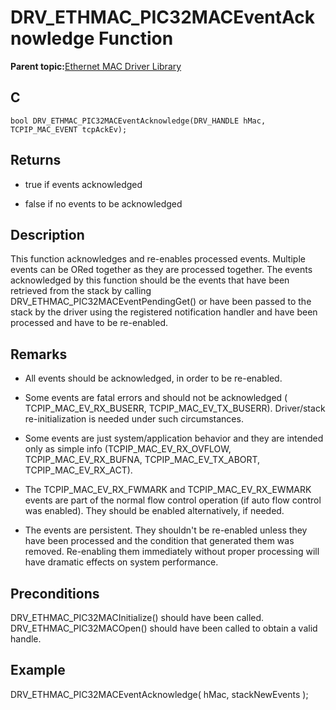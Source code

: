 # DRV\_ETHMAC\_PIC32MACEventAcknowledge Function

**Parent topic:**[Ethernet MAC Driver Library](GUID-A4DC3D07-DDAD-4748-A855-304CA3439336.md)

## C

```
bool DRV_ETHMAC_PIC32MACEventAcknowledge(DRV_HANDLE hMac, TCPIP_MAC_EVENT tcpAckEv); 
```

## Returns

-   true if events acknowledged

-   false if no events to be acknowledged


## Description

This function acknowledges and re-enables processed events. Multiple events can be ORed together as they are processed together. The events acknowledged by this function should be the events that have been retrieved from the stack by calling DRV\_ETHMAC\_PIC32MACEventPendingGet\(\) or have been passed to the stack by the driver using the registered notification handler and have been processed and have to be re-enabled.

## Remarks

-   All events should be acknowledged, in order to be re-enabled.

-   Some events are fatal errors and should not be acknowledged \( TCPIP\_MAC\_EV\_RX\_BUSERR, TCPIP\_MAC\_EV\_TX\_BUSERR\). Driver/stack re-initialization is needed under such circumstances.

-   Some events are just system/application behavior and they are intended only as simple info \(TCPIP\_MAC\_EV\_RX\_OVFLOW, TCPIP\_MAC\_EV\_RX\_BUFNA, TCPIP\_MAC\_EV\_TX\_ABORT, TCPIP\_MAC\_EV\_RX\_ACT\).

-   The TCPIP\_MAC\_EV\_RX\_FWMARK and TCPIP\_MAC\_EV\_RX\_EWMARK events are part of the normal flow control operation \(if auto flow control was enabled\). They should be enabled alternatively, if needed.

-   The events are persistent. They shouldn't be re-enabled unless they have been processed and the condition that generated them was removed. Re-enabling them immediately without proper processing will have dramatic effects on system performance.


## Preconditions

DRV\_ETHMAC\_PIC32MACInitialize\(\) should have been called. DRV\_ETHMAC\_PIC32MACOpen\(\) should have been called to obtain a valid handle.

## Example

DRV\_ETHMAC\_PIC32MACEventAcknowledge\( hMac, stackNewEvents \);

